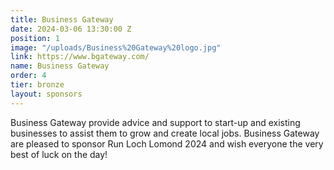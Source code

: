 ```yaml
---
title: Business Gateway
date: 2024-03-06 13:30:00 Z
position: 1
image: "/uploads/Business%20Gateway%20logo.jpg"
link: https://www.bgateway.com/
name: Business Gateway
order: 4
tier: bronze
layout: sponsors
---
```


Business Gateway provide advice and support to start-up and existing businesses to assist them to grow and create local jobs. Business Gateway are pleased to sponsor Run Loch Lomond 2024 and wish everyone the very best of luck on the day!